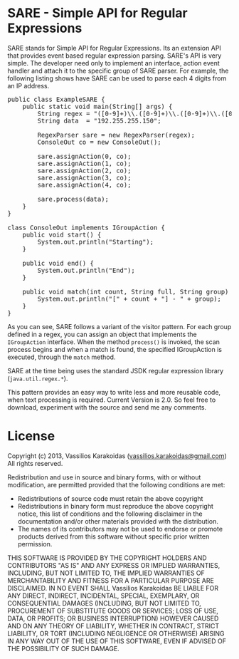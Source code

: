 SARE - Simple API for Regular Expressions
=========================================

SARE stands for Simple API for Regular Expressions. Its an extension API that provides event based regular expression parsing. SARE's API is very simple. The developer need only to implement an interface, action event handler and attach it to the specific group of SARE parser. For example, the following listing shows have SARE can be used to parse each 4 digits from an IP address.

<pre>
public class ExampleSARE {
    public static void main(String[] args) {
        String regex = "([0-9]+)\\.([0-9]+)\\.([0-9]+)\\.([0-9]+)";
        String data  = "192.255.255.150";

        RegexParser sare = new RegexParser(regex);
        ConsoleOut co = new ConsoleOut();

        sare.assignAction(0, co);
        sare.assignAction(1, co);
        sare.assignAction(2, co);
        sare.assignAction(3, co);
        sare.assignAction(4, co);

        sare.process(data);
    }
}

class ConsoleOut implements IGroupAction {
    public void start() {
        System.out.println("Starting");
    }

    public void end() {
        System.out.println("End");
    }

    public void match(int count, String full, String group) {
        System.out.println("[" + count + "] - " + group);
    }
}
</pre>

As you can see, SARE follows a variant of the visitor pattern. For each group defined in a regex, you can assign an object that implements the <code>IGroupAction</code> interface. When the method <code>process()</code> is invoked, the scan process begins and when a match is found, the specified IGroupAction is executed, through the <code>match</code> method.

SARE at the time being uses the standard JSDK regular expression library (<code>java.util.regex.*</code>).

This pattern provides an easy way to write less and more reusable code, when text processing is required. Current Version is 2.0. So feel free to download, experiment with the source and send me any comments.

License
=======
Copyright (c) 2013, Vassilios Karakoidas (vassilios.karakoidas@gmail.com)
All rights reserved.

Redistribution and use in source and binary forms, with or without modification, are permitted provided that the following conditions are met:

+ Redistributions of source code must retain the above copyright
+ Redistributions in binary form must reproduce the above copyright notice, this list of conditions and the following disclaimer in the documentation and/or other materials provided with the distribution.
+ The names of its contributors may not be used to endorse or promote products derived from this software without specific prior written permission.

THIS SOFTWARE IS PROVIDED BY THE COPYRIGHT HOLDERS AND CONTRIBUTORS "AS IS" AND ANY EXPRESS OR IMPLIED WARRANTIES, INCLUDING, BUT NOT LIMITED TO, THE IMPLIED WARRANTIES OF MERCHANTABILITY AND FITNESS FOR A PARTICULAR PURPOSE ARE DISCLAIMED. IN NO EVENT SHALL Vassilios Karakoidas BE LIABLE FOR ANY DIRECT, INDIRECT, INCIDENTAL, SPECIAL, EXEMPLARY, OR CONSEQUENTIAL DAMAGES (INCLUDING, BUT NOT LIMITED TO, PROCUREMENT OF SUBSTITUTE GOODS OR SERVICES; LOSS OF USE, DATA, OR PROFITS; OR BUSINESS INTERRUPTION) HOWEVER CAUSED AND ON ANY THEORY OF LIABILITY, WHETHER IN CONTRACT, STRICT LIABILITY, OR TORT (INCLUDING NEGLIGENCE OR OTHERWISE) ARISING IN ANY WAY OUT OF THE USE OF THIS SOFTWARE, EVEN IF ADVISED OF THE POSSIBILITY OF SUCH DAMAGE.



